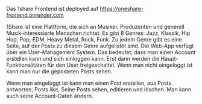 Das 1share Frontend ist deployed auf https://oneshare-frontend.onrender.com

1Share ist eine Plattform, die sich an Musiker, Produzenten und generell Musik-interessierte Menschen richtet. Es gibt 8 Genres: Jazz, Klassik, Hip Hop, Pop, EDM, Heavy Metal, Rock, Funk. Zu jedem Genre gibt es eine Seite, auf der Posts zu diesem Genre aufgelistet sind.
Die Web-App verfügt über ein User-Management System. Das bedeutet, dass man einen Account erstellen kann und sich einloggen kann. Erst dann werden die Haupt-Funktionalitäten für den User freigeschaltet.
Wenn man nicht eingeloggt ist kann man nur die geposteten Posts sehen. 

Wenn man eingeloggt ist kann man einen Post erstellen, aus Posts antworten, Posts like, Seine Posts sehen, editieren und löschen. Man kann auch seine Account-Daten ändern.
